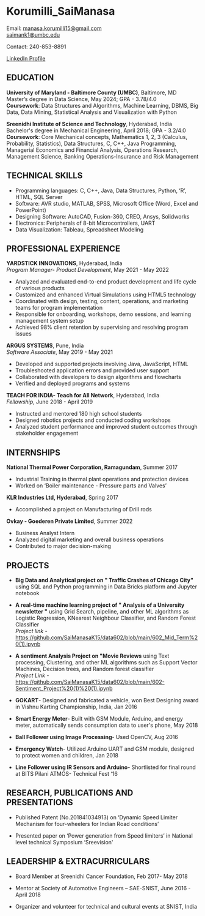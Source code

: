 # Korumilli_SaiManasa
Email: manasa.korumilli15@gmail.com<br>
       saimank1@umbc.edu 

Contact: 240-853-8891

[LinkedIn Profile](https://www.linkedin.com/in/saimanasa-korumilli/)

## EDUCATION

**University of Maryland - Baltimore County (UMBC)**, Baltimore, MD  
Master’s degree in Data Science, May 2024; GPA - 3.78/4.0<br>
**Coursework**: Data Structures and Algorithms, Machine Learning, DBMS, Big Data, Data Mining, Statistical Analysis and Visualization with Python

**Sreenidhi Institute of Science and Technology**, Hyderabad, India  
Bachelor's degree in Mechanical Engineering, April 2018; GPA - 3.2/4.0 <br>
**Coursework**: Core Mechanical concepts, Mathematics 1, 2, 3 (Calculus, Probability, Statistics), Data Structures, C, C++, Java Programming, Managerial Economics and Financial Analysis, Operations Research, Management Science, Banking Operations-Insurance and Risk Management

## TECHNICAL SKILLS

- Programming languages: C, C++, Java, Data Structures, Python, ‘R’, HTML, SQL Server
- Software: AVR studio, MATLAB, SPSS, Microsoft Office (Word, Excel and PowerPoint)
- Designing Software: AutoCAD, Fusion-360, CREO, Ansys, Solidworks
- Electronics: Peripherals of 8-bit Microcontrollers, UART
- Data Visualization: Tableau, Spreadsheet Modeling

## PROFESSIONAL EXPERIENCE

**YARDSTICK INNOVATIONS**, Hyderabad, India  
*Program Manager- Product Development*, May 2021 - May 2022

- Analyzed and evaluated end-to-end product development and life cycle of various products
- Customized and enhanced Virtual Simulations using HTML5 technology
- Coordinated with design, testing, content, operations, and marketing teams for program implementation
- Responsible for onboarding, workshops, demo sessions, and learning management system setup
- Achieved 98% client retention by supervising and resolving program issues

**ARGUS SYSTEMS**, Pune, India  
*Software Associate*, May 2019 - May 2021

- Developed and supported projects involving Java, JavaScript, HTML
- Troubleshooted application errors and provided user support
- Collaborated with developers to design algorithms and flowcharts
- Verified and deployed programs and systems

**TEACH FOR INDIA- Teach for All Network**, Hyderabad, India  
*Fellowship*, June 2018 - April 2019

- Instructed and mentored 180 high school students
- Designed robotics projects and conducted coding workshops
- Analyzed student performance and improved student outcomes through stakeholder engagement


## INTERNSHIPS

**National Thermal Power Corporation, Ramagundam**, Summer 2017

- Industrial Training in thermal plant operations and protection devices
- Worked on ‘Boiler maintenance - Pressure parts and Valves’

**KLR Industries Ltd, Hyderabad**, Spring 2017

- Accomplished a project on Manufacturing of Drill rods

**Ovkay - Goederen Private Limited**, Summer 2022

- Business Analyst Intern
- Analyzed digital marketing and overall business operations
- Contributed to major decision-making

## PROJECTS

- **Big Data and Analytical project on " Traffic Crashes of Chicago City"** using SQL and Python programming in Data Bricks platform and Jupyter notebook


- **A real-time machine learning project of " Analysis of a University newsletter "** using Grid Search, pipeline, and other ML algorithms as Logistic Regression, KNearest Neighbour Classifier, and Random Forest Classifier<br>
*Project link* - https://github.com/SaiManasaK15/data602/blob/main/602_Mid_Term%20(1).ipynb



- **A sentiment Analysis Project on "Movie Reviews** using Text processing, Clustering, and other ML algorithms such as Support Vector Machines, Decision trees, and Random forest classifier<br>
*Project Link* - https://github.com/SaiManasaK15/data602/blob/main/602-Sentiment_Project%20(1)%20(1).ipynb


- **GOKART**- Designed and fabricated a vehicle, won Best Designing award in Vishnu Karting Championship, India, Jan 2016


- **Smart Energy Meter**- Built with GSM Module, Arduino, and energy meter, automatically sends consumption data to user's phone, May 2018


- **Ball Follower using Image Processing**- Used OpenCV, Aug 2016


- **Emergency Watch**- Utilized Arduino UART and GSM module, designed to protect women and children, Jan 2018


- **Line Follower using IR Sensors and Arduino**- Shortlisted for final round at BITS Pilani ATMOS- Technical Fest ‘16


## RESEARCH, PUBLICATIONS AND PRESENTATIONS

- Published Patent (No.201841034913) on ‘Dynamic Speed Limiter Mechanism for four-wheelers for Indian Road conditions’


- Presented paper on ‘Power generation from Speed limiters’ in National level technical Symposium ‘Sreevision'

## LEADERSHIP & EXTRACURRICULARS

- Board Member at Sreenidhi Cancer Foundation, Feb 2017- May 2018


- Mentor at Society of Automotive Engineers – SAE-SNIST, June 2016 - April 2018


- Organizer and volunteer for technical and cultural events at SNIST, India
